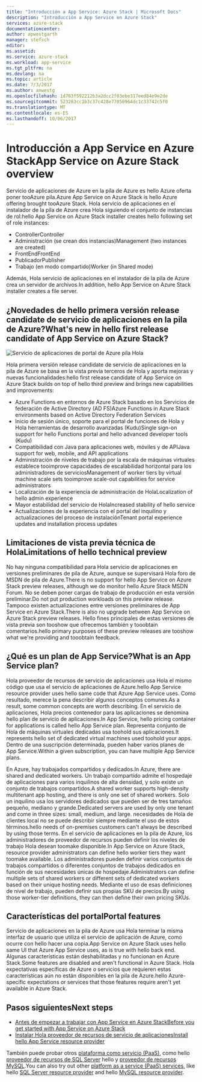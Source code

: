 ```yaml
---
title: "Introducción a App Service: Azure Stack | Microsoft Docs"
description: "Introducción a App Service en Azure Stack"
services: azure-stack
documentationcenter: 
author: apwestgarth
manager: stefsch
editor: 
ms.assetid: 
ms.service: azure-stack
ms.workload: app-service
ms.tgt_pltfrm: na
ms.devlang: na
ms.topic: article
ms.date: 7/3/2017
ms.author: anwestg
ms.openlocfilehash: 1d763f592212b3a2dcc2f03ebe317eed84e9e2de
ms.sourcegitcommit: 523283cc1b3c37c428e77850964dc1c33742c5f0
ms.translationtype: MT
ms.contentlocale: es-ES
ms.lasthandoff: 10/06/2017
---
```

# <a name="app-service-on-azure-stack-overview"></a><span data-ttu-id="c629c-103">Introducción a App Service en Azure Stack</span><span class="sxs-lookup"><span data-stu-id="c629c-103">App Service on Azure Stack overview</span></span>

<span data-ttu-id="c629c-104">Servicio de aplicaciones de Azure en la pila de Azure es hello Azure oferta poner tooAzure pila.</span><span class="sxs-lookup"><span data-stu-id="c629c-104">Azure App Service on Azure Stack is hello Azure offering brought tooAzure Stack.</span></span> <span data-ttu-id="c629c-105">Hola servicio de aplicaciones en el instalador de la pila de Azure crea Hola siguiendo el conjunto de instancias de rol:</span><span class="sxs-lookup"><span data-stu-id="c629c-105">hello App Service on Azure Stack installer creates hello following set of role instances:</span></span>

*  <span data-ttu-id="c629c-106">Controller</span><span class="sxs-lookup"><span data-stu-id="c629c-106">Controller</span></span>
*  <span data-ttu-id="c629c-107">Administración (se crean dos instancias)</span><span class="sxs-lookup"><span data-stu-id="c629c-107">Management (two instances are created)</span></span>
*  <span data-ttu-id="c629c-108">FrontEnd</span><span class="sxs-lookup"><span data-stu-id="c629c-108">FrontEnd</span></span>
*  <span data-ttu-id="c629c-109">Publicador</span><span class="sxs-lookup"><span data-stu-id="c629c-109">Publisher</span></span>
*  <span data-ttu-id="c629c-110">Trabajo (en modo compartido)</span><span class="sxs-lookup"><span data-stu-id="c629c-110">Worker (in Shared mode)</span></span>

<span data-ttu-id="c629c-111">Además, Hola servicio de aplicaciones en el instalador de la pila de Azure crea un servidor de archivos.</span><span class="sxs-lookup"><span data-stu-id="c629c-111">In addition, hello App Service on Azure Stack installer creates a file server.</span></span>
    
## <a name="whats-new-in-hello-first-release-candidate-of-app-service-on-azure-stack"></a><span data-ttu-id="c629c-112">¿Novedades de hello primera versión release candidate de servicio de aplicaciones en la pila de Azure?</span><span class="sxs-lookup"><span data-stu-id="c629c-112">What's new in hello first release candidate of App Service on Azure Stack?</span></span>
![Servicio de aplicaciones de portal de Azure pila Hola][1]

<span data-ttu-id="c629c-114">Hola primera versión release candidate de servicio de aplicaciones en la pila de Azure se basa en la vista previa terceros de Hola y aporta mejoras y nuevas funcionalidades:</span><span class="sxs-lookup"><span data-stu-id="c629c-114">hello first release candidate of App Service on Azure Stack builds on top of hello third preview and brings new capabilities and improvements:</span></span>

* <span data-ttu-id="c629c-115">Azure Functions en entornos de Azure Stack basado en los Servicios de federación de Active Directory (AD FS)</span><span class="sxs-lookup"><span data-stu-id="c629c-115">Azure Functions in Azure Stack environments based on Active Directory Federation Services</span></span> 
* <span data-ttu-id="c629c-116">Inicio de sesión único, soporte para el portal de funciones de Hola y Hola herramientas de desarrollo avanzadas (Kudu)</span><span class="sxs-lookup"><span data-stu-id="c629c-116">Single sign-on support for hello Functions portal and hello advanced developer tools (Kudu)</span></span>
* <span data-ttu-id="c629c-117">Compatibilidad con Java para aplicaciones web, móviles y de API</span><span class="sxs-lookup"><span data-stu-id="c629c-117">Java support for web, mobile, and API applications</span></span>
* <span data-ttu-id="c629c-118">Administración de niveles de trabajo por la escala de máquinas virtuales establece tooimprove capacidades de escalabilidad horizontal para los administradores de servicios</span><span class="sxs-lookup"><span data-stu-id="c629c-118">Management of worker tiers by virtual machine scale sets tooimprove scale-out capabilities for service administrators</span></span>
* <span data-ttu-id="c629c-119">Localización de la experiencia de administración de Hola</span><span class="sxs-lookup"><span data-stu-id="c629c-119">Localization of hello admin experience</span></span>
* <span data-ttu-id="c629c-120">Mayor estabilidad del servicio de Hola</span><span class="sxs-lookup"><span data-stu-id="c629c-120">Increased stability of hello service</span></span>
* <span data-ttu-id="c629c-121">Actualizaciones de la experiencia con el portal del inquilino y actualizaciones del proceso de instalación</span><span class="sxs-lookup"><span data-stu-id="c629c-121">Tenant portal experience updates and installation process updates</span></span>

## <a name="limitations-of-hello-technical-preview"></a><span data-ttu-id="c629c-122">Limitaciones de vista previa técnica de Hola</span><span class="sxs-lookup"><span data-stu-id="c629c-122">Limitations of hello technical preview</span></span>

<span data-ttu-id="c629c-123">No hay ninguna compatibilidad para Hola servicio de aplicaciones en versiones preliminares de pila de Azure, aunque se supervisará Hola foro de MSDN de pila de Azure.</span><span class="sxs-lookup"><span data-stu-id="c629c-123">There is no support for hello App Service on Azure Stack preview releases, although we do monitor hello Azure Stack MSDN Forum.</span></span> <span data-ttu-id="c629c-124">No se deben poner cargas de trabajo de producción en esta versión preliminar.</span><span class="sxs-lookup"><span data-stu-id="c629c-124">Do not put production workloads on this preview release.</span></span> <span data-ttu-id="c629c-125">Tampoco existen actualizaciones entre versiones preliminares de App Service en Azure Stack.</span><span class="sxs-lookup"><span data-stu-id="c629c-125">There is also no upgrade between App Service on Azure Stack preview releases.</span></span> <span data-ttu-id="c629c-126">Hello fines principales de estas versiones de vista previa son tooshow que ofrecemos también y tooobtain comentarios.</span><span class="sxs-lookup"><span data-stu-id="c629c-126">hello primary purposes of these preview releases are tooshow what we're providing and tooobtain feedback.</span></span> 

## <a name="what-is-an-app-service-plan"></a><span data-ttu-id="c629c-127">¿Qué es un plan de App Service?</span><span class="sxs-lookup"><span data-stu-id="c629c-127">What is an App Service plan?</span></span>

<span data-ttu-id="c629c-128">Hola proveedor de recursos de servicio de aplicaciones usa Hola el mismo código que usa el servicio de aplicaciones de Azure.</span><span class="sxs-lookup"><span data-stu-id="c629c-128">hello App Service resource provider uses hello same code that Azure App Service uses.</span></span> <span data-ttu-id="c629c-129">Como resultado, merece la pena describir algunos conceptos comunes.</span><span class="sxs-lookup"><span data-stu-id="c629c-129">As a result, some common concepts are worth describing.</span></span> <span data-ttu-id="c629c-130">En el servicio de aplicaciones, Hola precios contenedor para las aplicaciones se denomina hello plan de servicio de aplicaciones.</span><span class="sxs-lookup"><span data-stu-id="c629c-130">In App Service, hello pricing container for applications is called hello App Service plan.</span></span> <span data-ttu-id="c629c-131">Representa conjunto de Hola de máquinas virtuales dedicadas usa toohold sus aplicaciones.</span><span class="sxs-lookup"><span data-stu-id="c629c-131">It represents hello set of dedicated virtual machines used toohold your apps.</span></span> <span data-ttu-id="c629c-132">Dentro de una suscripción determinada, pueden haber varios planes de App Service.</span><span class="sxs-lookup"><span data-stu-id="c629c-132">Within a given subscription, you can have multiple App Service plans.</span></span> 

<span data-ttu-id="c629c-133">En Azure, hay trabajados compartidos y dedicados.</span><span class="sxs-lookup"><span data-stu-id="c629c-133">In Azure, there are shared and dedicated workers.</span></span> <span data-ttu-id="c629c-134">Un trabajo compartido admite el hospedaje de aplicaciones para varios inquilinos de alta densidad, y solo existe un conjunto de trabajos compartidos.</span><span class="sxs-lookup"><span data-stu-id="c629c-134">A shared worker supports high-density multitenant app hosting, and there is only one set of shared workers.</span></span> <span data-ttu-id="c629c-135">Solo un inquilino usa los servidores dedicados que pueden ser de tres tamaños: pequeño, mediano y grande.</span><span class="sxs-lookup"><span data-stu-id="c629c-135">Dedicated servers are used by only one tenant and come in three sizes: small, medium, and large.</span></span> <span data-ttu-id="c629c-136">necesidades de Hola de clientes local no se puede describir siempre mediante el uso de estos términos.</span><span class="sxs-lookup"><span data-stu-id="c629c-136">hello needs of on-premises customers can't always be described by using those terms.</span></span> <span data-ttu-id="c629c-137">En el servicio de aplicaciones en la pila de Azure, los administradores de proveedor de recursos pueden definir los niveles de trabajo Hola desean toomake disponible.</span><span class="sxs-lookup"><span data-stu-id="c629c-137">In App Service on Azure Stack, resource provider administrators can define hello worker tiers they want toomake available.</span></span> <span data-ttu-id="c629c-138">Los administradores pueden definir varios conjuntos de trabajos compartidos o diferentes conjuntos de trabajos dedicados en función de sus necesidades únicas de hospedaje.</span><span class="sxs-lookup"><span data-stu-id="c629c-138">Administrators can define multiple sets of shared workers or different sets of dedicated workers based on their unique hosting needs.</span></span> <span data-ttu-id="c629c-139">Mediante el uso de esas definiciones de nivel de trabajo, pueden definir sus propias SKU de precios.</span><span class="sxs-lookup"><span data-stu-id="c629c-139">By using those worker-tier definitions, they can then define their own pricing SKUs.</span></span>

## <a name="portal-features"></a><span data-ttu-id="c629c-140">Características del portal</span><span class="sxs-lookup"><span data-stu-id="c629c-140">Portal features</span></span>

<span data-ttu-id="c629c-141">Servicio de aplicaciones en la pila de Azure usa Hola terminar la misma interfaz de usuario que utiliza el servicio de aplicación de Azure, como ocurre con hello hacer una copia.</span><span class="sxs-lookup"><span data-stu-id="c629c-141">App Service on Azure Stack uses hello same UI that Azure App Service uses, as is true with hello back end.</span></span> <span data-ttu-id="c629c-142">Algunas características están deshabilitadas y no funcionan en Azure Stack.</span><span class="sxs-lookup"><span data-stu-id="c629c-142">Some features are disabled and aren't functional in Azure Stack.</span></span> <span data-ttu-id="c629c-143">Hola expectativas específicas de Azure o servicios que requieren estas características aún no están disponibles en la pila de Azure.</span><span class="sxs-lookup"><span data-stu-id="c629c-143">hello Azure-specific expectations or services that those features require aren't yet available in Azure Stack.</span></span> 

## <a name="next-steps"></a><span data-ttu-id="c629c-144">Pasos siguientes</span><span class="sxs-lookup"><span data-stu-id="c629c-144">Next steps</span></span>

- [<span data-ttu-id="c629c-145">Antes de empezar a trabajar con App Service en Azure Stack</span><span class="sxs-lookup"><span data-stu-id="c629c-145">Before you get started with App Service on Azure Stack</span></span>](azure-stack-app-service-before-you-get-started.md)
- [<span data-ttu-id="c629c-146">Instalar Hola proveedor de recursos de servicio de aplicaciones</span><span class="sxs-lookup"><span data-stu-id="c629c-146">Install hello App Service resource provider</span></span>](azure-stack-app-service-deploy.md)

<span data-ttu-id="c629c-147">También puede probar otros [plataforma como servicio (PaaS)](azure-stack-tools-paas-services.md), como hello [proveedor de recursos de SQL Server](azure-stack-sql-resource-provider-deploy.md) hello y [proveedor de recursos MySQL](azure-stack-mysql-resource-provider-deploy.md).</span><span class="sxs-lookup"><span data-stu-id="c629c-147">You can also try out other [platform as a service (PaaS) services](azure-stack-tools-paas-services.md), like hello [SQL Server resource provider](azure-stack-sql-resource-provider-deploy.md) and hello [MySQL resource provider](azure-stack-mysql-resource-provider-deploy.md).</span></span>

<!--Image references-->
[1]: ./media/azure-stack-app-service-overview/AppService_Portal.png
